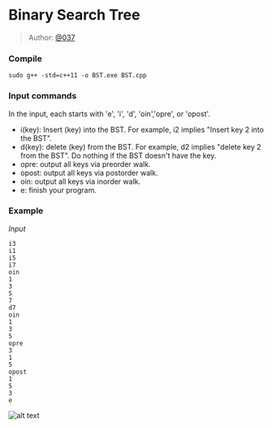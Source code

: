 # Binary Search Tree

> Author: [@037](https://twitter.com/037)

### Compile
```
sudo g++ -std=c++11 -o BST.exe BST.cpp
```

### Input commands
In the input, each starts with 'e', 'i', 'd', 'oin','opre', or 'opost'. 
* i(key): Insert (key) into the BST. For example, i2 implies "Insert key 2 into the BST".
* d(key): delete (key) from the BST. For example, d2 implies "delete key 2 from the BST". Do nothing if the BST doesn't have the key.
* opre: output all keys via preorder walk.
* opost: output all keys via postorder walk.
* oin: output all keys via inorder walk.
* e: finish your program.

### Example

*Input*
```
i3
i1
i5
i7
oin
1
3
5
7
d7
oin
1
3
5
opre
3
1
5
opost
1
5
3
e
```

![alt text](https://raw.githubusercontent.com/649/Binary-Search-Tree/master/index.png)